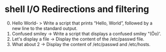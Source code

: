 # shell I/O Redirections and filtering
0. Hello World-  > Write a script that prints “Hello, World”, followed by a new line to the standard output.
1. Confused smiley -> Write a script that displays a confused smiley "(Ôo)'.
2. Let's display a file -> Display the content of the /etc/passwd file.
3. What about 2 -> Display the content of /etc/passwd and /etc/hosts.
